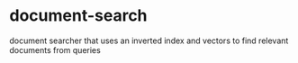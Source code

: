 # document-search
document searcher that uses an inverted index and vectors to find relevant documents from queries
